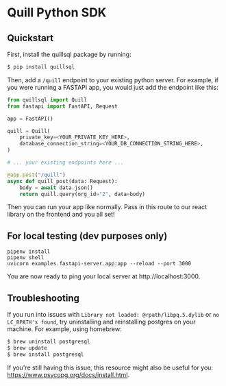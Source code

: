 # Quill Python SDK

## Quickstart

First, install the quillsql package by running:

```bash
$ pip install quillsql
```

Then, add a `/quill` endpoint to your existing python server. For example, if
you were running a FASTAPI app, you would just add the endpoint like this:

```python
from quillsql import Quill
from fastapi import FastAPI, Request

app = FastAPI()

quill = Quill(
    private_key=<YOUR_PRIVATE_KEY_HERE>,
    database_connection_string=<YOUR_DB_CONNECTION_STRING_HERE>,
)

# ... your existing endpoints here ...

@app.post("/quill")
async def quill_post(data: Request):
    body = await data.json()
    return quill.query(org_id="2", data=body)
```

Then you can run your app like normally. Pass in this route to our react library
on the frontend and you all set!

## For local testing (dev purposes only)

```
pipenv install
pipenv shell
uvicorn examples.fastapi-server.app:app --reload --port 3000
```

You are now ready to ping your local server at http://localhost:3000.

## Troubleshooting

If you run into issues with `Library not loaded: @rpath/libpq.5.dylib` or `no LC_RPATH's found`, try uninstalling and reinstalling postgres on your machine. For example, using homebrew:

```bash
$ brew uninstall postgresql
$ brew update
$ brew install postgresql
```

If you're still having this issue, this resource might also be useful for you: https://www.psycopg.org/docs/install.html.
